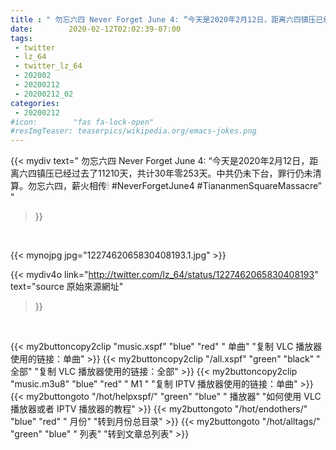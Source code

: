 ```yaml
---
title : " 勿忘六四 Never Forget June 4: “今天是2020年2月12日，距离六四镇压已经过去了11210天，共计30年零253天。中共仍未下台，罪行仍未清算。勿忘六四，薪火相传🕯&#10;#NeverForgetJune4&#10;#TiananmenSquareMassacre”  "
date:        2020-02-12T02:02:39-07:00
tags:
 - twitter
 - lz_64
 - twitter_lz_64
 - 202002
 - 20200212
 - 20200212_02
categories:
 - 20200212
#icon:        "fas fa-lock-open"
#resImgTeaser: teaserpics/wikipedia.org/emacs-jokes.png
---
```


{{< mydiv text=" 勿忘六四 Never Forget June 4: “今天是2020年2月12日，距离六四镇压已经过去了11210天，共计30年零253天。中共仍未下台，罪行仍未清算。勿忘六四，薪火相传🕯&#10;#NeverForgetJune4&#10;#TiananmenSquareMassacre”  "
>}}
<br>


 {{< mynojpg jpg="1227462065830408193.1.jpg" >}}<br> 



{{< mydiv4o link="http://twitter.com/lz_64/status/1227462065830408193"
text="source 原始來源網址"
>}}


<br>



{{< my2buttoncopy2clip "music.xspf"        "blue"   "red"    " 单曲"  "复制 VLC 播放器使用的链接：单曲" >}} {{< my2buttoncopy2clip "/all.xspf"         "green"  "black"  " 全部"  "复制 VLC 播放器使用的链接：全部" >}} {{< my2buttoncopy2clip "music.m3u8"        "blue"   "red"    " M1 "    "复制 IPTV 播放器使用的链接：单曲" >}} {{< my2buttongoto      "/hot/helpxspf/"    "green"  "blue"   " 播放器" "如何使用 VLC 播放器或者 IPTV 播放器的教程" >}} {{< my2buttongoto      "/hot/endothers/"   "blue"   "red"    " 月份"   "转到月份总目录" >}} {{< my2buttongoto      "/hot/alltags/"     "green"  "blue"   " 列表"   "转到文章总列表" >}} 
